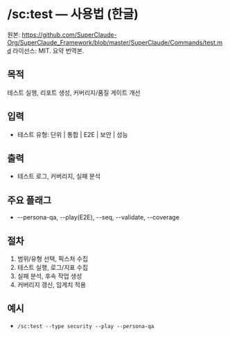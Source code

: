 # /sc:test — 사용법 (한글)

원본: https://github.com/SuperClaude-Org/SuperClaude_Framework/blob/master/SuperClaude/Commands/test.md
라이선스: MIT. 요약 번역본.

## 목적
테스트 실행, 리포트 생성, 커버리지/품질 게이트 개선

## 입력
- 테스트 유형: 단위 | 통합 | E2E | 보안 | 성능

## 출력
- 테스트 로그, 커버리지, 실패 분석

## 주요 플래그
- --persona-qa, --play(E2E), --seq, --validate, --coverage

## 절차
1) 범위/유형 선택, 픽스처 수집
2) 테스트 실행, 로그/지표 수집
3) 실패 분석, 후속 작업 생성
4) 커버리지 갱신, 임계치 적용

## 예시
- `/sc:test --type security --play --persona-qa`
